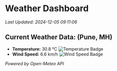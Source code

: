 
# Weather Dashboard

_Last Updated: 2024-12-05 09:11:06_

## Current Weather Data: (Pune, MH)
- **Temperature:** 30.8 °C ![Temperature Badge](https://img.shields.io/badge/Temperature-High%20Temp-orange)
- **Wind Speed:** 6.6 km/h ![Wind Speed Badge](https://img.shields.io/badge/Wind%20Speed-Low%20Wind-blue)

*Powered by Open-Meteo API*
